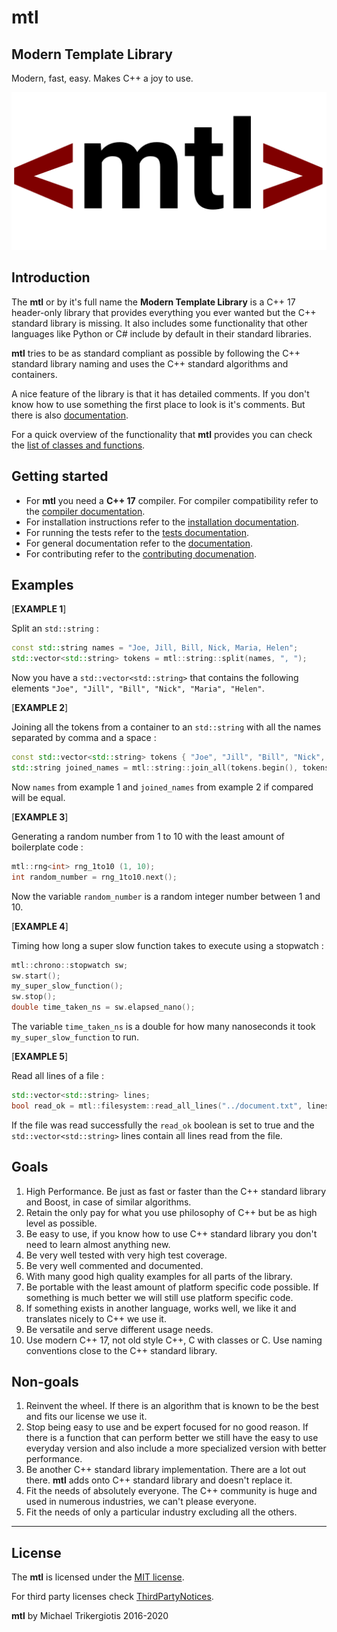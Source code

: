 # mtl

## Modern Template Library

Modern, fast, easy. Makes C++ a joy to use.

![mtl logo](./docs/mtl-logo.png)

## Introduction

The **mtl** or by it's full name the **Modern Template Library** is a C++ 17 header-only library that provides everything you ever wanted but the C++ standard library is missing. It also includes some functionality that other languages like Python or C# include by default in their standard libraries.

**mtl** tries to be as standard compliant as possible by following the C++ standard library naming and uses the C++ standard algorithms and containers.

A nice feature of the library is that it has detailed comments. If you don't know how to use something the first place to look is it's comments. But there is also [documentation](./docs/documentation.md).

For a quick overview of the functionality that **mtl** provides you can check the [list of classes and functions](./docs/listing.md).

## Getting started

- For **mtl** you need a **C++ 17** compiler. For compiler compatibility refer to the [compiler documentation](./docs/documentation.md#C++-version-and-compiler-compatibility).
- For installation instructions refer to the [installation documentation](./docs/documentation.md#Installation).
- For running the tests refer to the [tests documentation](./docs/documentation.md#How-to-run-the-tests).
- For general documentation refer to the [documentation](./docs/documentation.md).
- For contributing refer to the [contributing documenation](./contributing.md).

## Examples

[**EXAMPLE 1**]

Split an `std::string` :

```c++
const std::string names = "Joe, Jill, Bill, Nick, Maria, Helen";
std::vector<std::string> tokens = mtl::string::split(names, ", ");
```

Now you have a `std::vector<std::string>` that contains the following elements `"Joe", "Jill", "Bill", "Nick", "Maria", "Helen"`.

[**EXAMPLE 2**]

Joining all the tokens from a container to an `std::string` with all the names separated by comma and a space :

```c++
const std::vector<std::string> tokens { "Joe", "Jill", "Bill", "Nick", "Maria", "Helen" };
std::string joined_names = mtl::string::join_all(tokens.begin(), tokens.end(), ", ");
```

Now `names` from example 1 and `joined_names` from example 2 if compared will be equal.

[**EXAMPLE 3**]

Generating a random number from 1 to 10 with the least amount of boilerplate code :

```c++
mtl::rng<int> rng_1to10 (1, 10);
int random_number = rng_1to10.next();
```

Now the variable `random_number` is a random integer number between 1 and 10.

[**EXAMPLE 4**]

Timing how long a super slow function takes to execute using a stopwatch :

```c++
mtl::chrono::stopwatch sw;
sw.start();
my_super_slow_function();
sw.stop();
double time_taken_ns = sw.elapsed_nano();
```

The variable `time_taken_ns` is a double for how many nanoseconds it took `my_super_slow_function` to run.

[**EXAMPLE 5**]

Read all lines of a file :

```c++
std::vector<std::string> lines;
bool read_ok = mtl::filesystem::read_all_lines("../document.txt", lines);
```

If the file was read successfully the `read_ok` boolean is set to true and the `std::vector<std::string>` lines contain all lines read from the file.

## Goals

1. High Performance. Be just as fast or faster than the C++ standard library and Boost, in case of similar algorithms.
2. Retain the only pay for what you use philosophy of C++ but be as high level as possible.
3. Be easy to use, if you know how to use C++ standard library you don't need to learn almost anything new.
4. Be very well tested with very high test coverage.
5. Be very well commented and documented.
6. With many good high quality examples for all parts of the library.
7. Be portable with the least amount of platform specific code possible. If something is much better we will still use platform specific code.
8. If something exists in another language, works well, we like it and translates nicely to C++ we use it.
9. Be versatile and serve different usage needs.
10. Use modern C++ 17, not old style C++, C with classes or C. Use naming conventions close to the C++ standard library.

## Non-goals

1. Reinvent the wheel. If there is an algorithm that is known to be the best and fits our license we use it.
2. Stop being easy to use and be expert focused for no good reason. If there is a function that can perform better we still have the easy to use everyday version and also include a more specialized version with better performance.
3. Be another C++ standard library implementation. There are a lot out there. **mtl** adds onto C++ standard library and doesn't replace it.
4. Fit the needs of absolutely everyone. The C++ community is huge and used in numerous industries, we can't please everyone.
5. Fit the needs of only a particular industry excluding all the others.

-----------------------

## License

The **mtl** is licensed under the [MIT license](./LICENSE).

For third party licenses check [ThirdPartyNotices](./ThirdPartyNotices.txt).

**mtl** by Michael Trikergiotis 2016-2020
